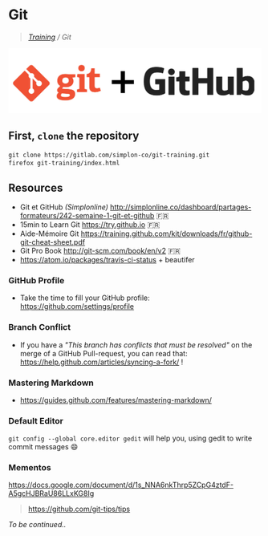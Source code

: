 # Git

>_[Training](https://gitlab.com/simplon-co/training) / Git_

![Git](git.png)

## First, `clone` the repository

```shell
git clone https://gitlab.com/simplon-co/git-training.git
firefox git-training/index.html
```

## Resources

* Git et GitHub _(Simplonline)_ http://simplonline.co/dashboard/partages-formateurs/242-semaine-1-git-et-github :fr:
* 15min to Learn Git https://try.github.io :fr: 
* Aide-Mémoire Git https://training.github.com/kit/downloads/fr/github-git-cheat-sheet.pdf 
* Git Pro Book http://git-scm.com/book/en/v2 :fr: 
* https://atom.io/packages/travis-ci-status + beautifer

### GitHub Profile

* Take the time to fill your GitHub profile: https://github.com/settings/profile

### Branch Conflict

* If you have a _"This branch has conflicts that must be resolved"_ on the merge of a GitHub Pull-request, you can read that: https://help.github.com/articles/syncing-a-fork/ ! 

### Mastering Markdown

* https://guides.github.com/features/mastering-markdown/ 

### Default Editor

`git config --global core.editor gedit` will help you, using gedit to write commit messages :smile:

### Mementos

https://docs.google.com/document/d/1s_NNA6nkThrp5ZCpG4ztdF-A5gcHJBRaU86LLxKG8Ig

> https://github.com/git-tips/tips


_To be continued.._
